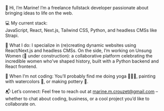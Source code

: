 👋 Hi, I’m Marine!
I’m a freelance fullstack developer passionate about bringing ideas to life on the web.

💻 My current stack: <br>
JavaScript, React, Next.js, Tailwind CSS, Python, and headless CMSs like Strapi.

🌟 What I do:
I specialize in (re)creating dynamic websites using React/Next.js and headless CMSs.
On the side, I’m working on Unsung Women (🚧 under construction): a collaborative platform celebrating the incredible women who’ve shaped history, built with a Python backend and React frontend.

🎨 When I’m not coding:
You’ll probably find me doing yoga 🧘🏼‍♀️, painting with watercolors 🎨, or making pottery 🏺.

📬 Let’s connect:
Feel free to reach out at marine.m.crouzet@gmail.com – whether to chat about coding, business, or a cool project you’d like to collaborate on.

<!---
MarineCrou/MarineCrou is a ✨ special ✨ repository because its `README.md` (this file) appears on your GitHub profile.
You can click the Preview link to take a look at your changes.
--->
